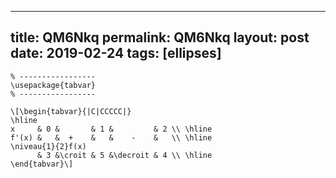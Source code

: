 ---
 title: QM6Nkq
 permalink: QM6Nkq
 layout: post
 date: 2019-02-24
 tags: [ellipses]
 ---

```latex% Dans le préambule
% -----------------
\usepackage{tabvar}
% -----------------

\[\begin{tabvar}{|C|CCCCC|}
\hline
x     & 0 &       & 1 &         & 2 \\ \hline
f'(x) &   &  +    &   &    -    &   \\ \hline
\niveau{1}{2}f(x)
      & 3 &\croit & 5 &\decroit & 4 \\ \hline
\end{tabvar}\]
```